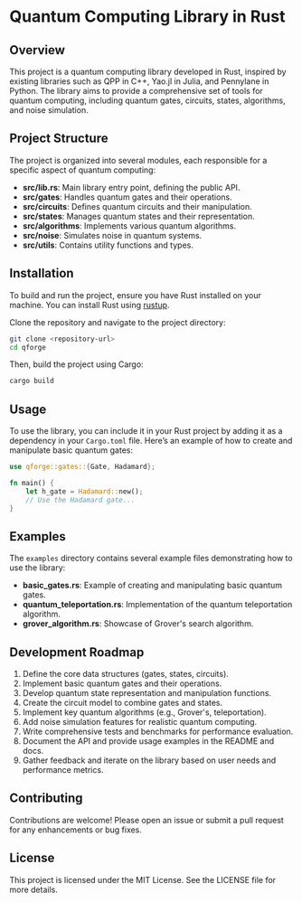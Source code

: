 # Quantum Computing Library in Rust

## Overview
This project is a quantum computing library developed in Rust, inspired by existing libraries such as QPP in C++, Yao.jl in Julia, and Pennylane in Python. The library aims to provide a comprehensive set of tools for quantum computing, including quantum gates, circuits, states, algorithms, and noise simulation.

## Project Structure
The project is organized into several modules, each responsible for a specific aspect of quantum computing:

- **src/lib.rs**: Main library entry point, defining the public API.
- **src/gates**: Handles quantum gates and their operations.
- **src/circuits**: Defines quantum circuits and their manipulation.
- **src/states**: Manages quantum states and their representation.
- **src/algorithms**: Implements various quantum algorithms.
- **src/noise**: Simulates noise in quantum systems.
- **src/utils**: Contains utility functions and types.

## Installation
To build and run the project, ensure you have Rust installed on your machine. You can install Rust using [rustup](https://rustup.rs/).

Clone the repository and navigate to the project directory:

```bash
git clone <repository-url>
cd qforge
```

Then, build the project using Cargo:

```bash
cargo build
```

## Usage
To use the library, you can include it in your Rust project by adding it as a dependency in your `Cargo.toml` file. Here’s an example of how to create and manipulate basic quantum gates:

```rust
use qforge::gates::{Gate, Hadamard};

fn main() {
    let h_gate = Hadamard::new();
    // Use the Hadamard gate...
}
```

## Examples
The `examples` directory contains several example files demonstrating how to use the library:

- **basic_gates.rs**: Example of creating and manipulating basic quantum gates.
- **quantum_teleportation.rs**: Implementation of the quantum teleportation algorithm.
- **grover_algorithm.rs**: Showcase of Grover's search algorithm.

## Development Roadmap
1. Define the core data structures (gates, states, circuits).
2. Implement basic quantum gates and their operations.
3. Develop quantum state representation and manipulation functions.
4. Create the circuit model to combine gates and states.
5. Implement key quantum algorithms (e.g., Grover's, teleportation).
6. Add noise simulation features for realistic quantum computing.
7. Write comprehensive tests and benchmarks for performance evaluation.
8. Document the API and provide usage examples in the README and docs.
9. Gather feedback and iterate on the library based on user needs and performance metrics.

## Contributing
Contributions are welcome! Please open an issue or submit a pull request for any enhancements or bug fixes.

## License
This project is licensed under the MIT License. See the LICENSE file for more details.